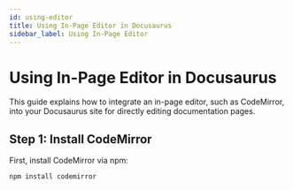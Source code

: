 ```yaml
---
id: using-editor
title: Using In-Page Editor in Docusaurus
sidebar_label: Using In-Page Editor
---
```


# Using In-Page Editor in Docusaurus

This guide explains how to integrate an in-page editor, such as CodeMirror, into your Docusaurus site for directly editing documentation pages.

## Step 1: Install CodeMirror

First, install CodeMirror via npm:

```bash
npm install codemirror
